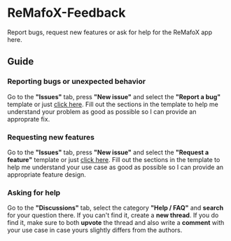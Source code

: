 # ReMafoX-Feedback

Report bugs, request new features or ask for help for the ReMafoX app here.


## Guide

### Reporting bugs or unexpected behavior

Go to the **"Issues"** tab, press **"New issue"** and select the **"Report a bug"** template or just [click here](https://github.com/FlineDev/ReMafoX-Feedback/issues/new?labels=Bug+Report&template=bug_report.md&title=%5BBug%5D+%3Cyour+bug+title%3E).
Fill out the sections in the template to help me understand your problem as good as possible so I can provide an approprate fix.

### Requesting new features

Go to the **"Issues"** tab, press **"New issue"** and select the **"Request a feature"** template or just [click here](https://github.com/FlineDev/ReMafoX-Feedback/issues/new?labels=Feature+Request&template=feature_request.md&title=%5BFeat%5D+%3Cyour+feature+title%3E).
Fill out the sections in the template to help me understand your use case as good as possible so I can provide an appropriate feature design.

### Asking for help

Go to the **"Discussions"** tab, select the category **"Help / FAQ"** and **search** for your question there. If you can't find it, create a **new thread**.
If you do find it, make sure to both **upvote** the thread and also write a **comment** with your use case in case yours slightly differs from the authors.
